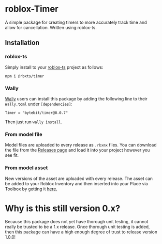 # roblox-Timer
A simple package for creating timers to more accurately track time and allow for cancellation. Written using roblox-ts.

## Installation
### roblox-ts
Simply install to your [roblox-ts](https://roblox-ts.com/) project as follows:
```
npm i @rbxts/timer
```

### Wally
[Wally](https://github.com/UpliftGames/wally/) users can install this package by adding the following line to their `Wally.toml` under `[dependencies]`:
```
Timer = "bytebit/timer@0.0.7"
```

Then just run `wally install`.

### From model file
Model files are uploaded to every release as `.rbxmx` files. You can download the file from the [Releases page](https://github.com/Bytebit-Org/roblox-Timer/releases) and load it into your project however you see fit.

### From model asset
New versions of the asset are uploaded with every release. The asset can be added to your Roblox Inventory and then inserted into your Place via Toolbox by getting it [here.](https://www.roblox.com/library/7881328146/Timer-Package)

# Why is this still version 0.x?
Because this package does not yet have thorough unit testing, it cannot really be trusted to be a 1.x release. Once thorough unit testing is added, then this package can have a high enough degree of trust to release version 1.0.0!
